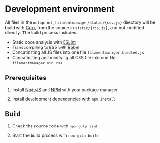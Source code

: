 # Development environment
All files in the `octoprint_filamentmanager/static/{css,js}` directory will be build with [Gulp](https://gulpjs.com/), from the source in `static/{css,js}`, and not modified directly. The build process includes:
- Static code analysis with [ESLint](https://eslint.org/)
- Transcompiling to ES5 with [Babel](https://babeljs.io/)
- Concatinating all JS files into one file `filamentmanager.bundled.js`
- Concatinating and minifying all CSS file into one file `filamentmanager.min.css`


## Prerequisites
1. Install [NodeJS](http://www.nodejs.org/) and [NPM](https://www.npmjs.com/) with your package manager

1. Install development dependencies with `npm install`


## Build
1. Check the source code with `npx gulp lint`

1. Start the build process with `npx gulp build`
